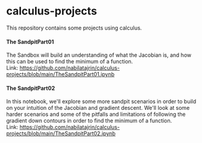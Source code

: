# calculus-projects
This repository contains some projects using calculus.

#### The SandpitPart01
The Sandbox will build an understanding of what the Jacobian is, and how this can be used to find the minimum of a function.<br>
Link: https://github.com/nabilatajrin/calculus-projects/blob/main/TheSandpitPart01.ipynb <br>

#### The SandpitPart02
In this notebook, we'll explore some more sandpit scenarios in order to build on your intuition of the Jacobian and gradient descent. We'll look at some harder scenarios and some of the pitfalls and limitations of following the gradient down contours in order to find the minimum of a function. <br>
Link: https://github.com/nabilatajrin/calculus-projects/blob/main/TheSandpitPart02.ipynb <br>

